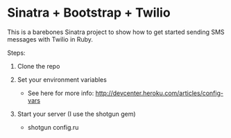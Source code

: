 Sinatra + Bootstrap + Twilio
============================

This is a barebones Sinatra project to show how to get started sending SMS messages with Twilio in Ruby. 

Steps:
1) Clone the repo

2) Set your environment variables
	- See here for more info: http://devcenter.heroku.com/articles/config-vars
	
3) Start your server (I use the shotgun gem)
 	- shotgun config.ru